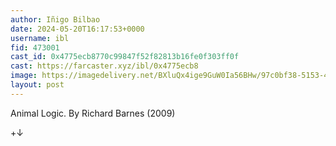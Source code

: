```yaml
---
author: Iñigo Bilbao
date: 2024-05-20T16:17:53+0000
username: ibl
fid: 473001
cast_id: 0x4775ecb8770c99847f52f82813b16fe0f303ff0f
cast: https://farcaster.xyz/ibl/0x4775ecb8
image: https://imagedelivery.net/BXluQx4ige9GuW0Ia56BHw/97c0bf38-5153-4434-2b28-f26195e81800/original
layout: post
---
```


Animal Logic.
By Richard Barnes (2009)

+↓

<img src='https://imagedelivery.net/BXluQx4ige9GuW0Ia56BHw/97c0bf38-5153-4434-2b28-f26195e81800/original' alt='' referrerpolicy='no-referrer'/>
